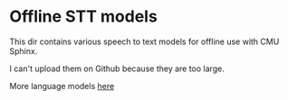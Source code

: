 # Offline STT models

This dir contains various speech to text models for offline use with CMU Sphinx.

I can't upload them on Github because they are too large.

More language models [here](https://sourceforge.net/projects/cmusphinx/files/Acoustic%20and%20Language%20Models/)